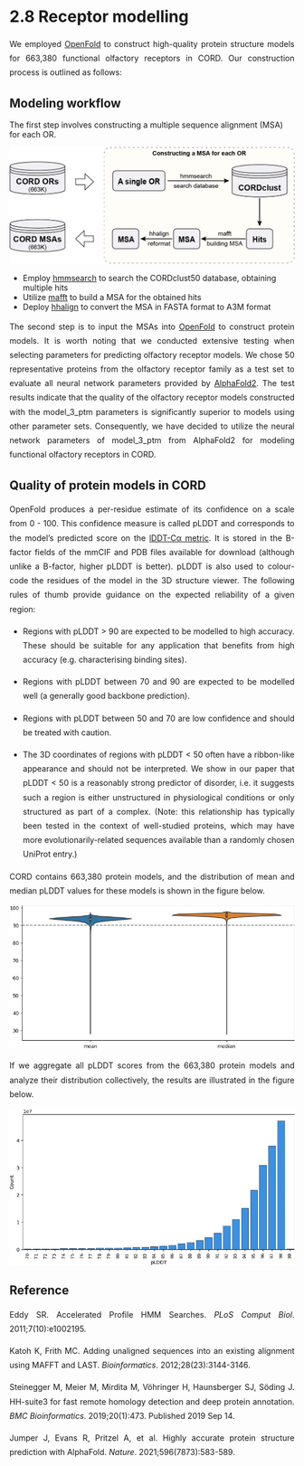 # 2.8 Receptor modelling

<p style="text-align:justify; line-height: 1.8; ">We employed <a target="_blank" href="https://github.com/aqlaboratory/openfold">OpenFold</a> to construct high-quality protein structure models for 663,380 functional olfactory receptors in CORD. Our construction process is outlined as follows:</p>

## Modeling workflow

The first step involves constructing a multiple sequence alignment (MSA) for each OR.

<div style="text-align:center;">
    <img src="../data/2-figures/2-DataIntroduction/2.8.1-modelling.webp" alt="3-modelling" style="zoom:80%;" needTransformUrl="true" />
</div>

* Employ [hmmsearch](http://hmmer.org/) to search the CORDclust50 database, obtaining multiple hits
* Utilize [mafft](https://mafft.cbrc.jp/alignment/software/) to build a MSA for the obtained hits
* Deploy [hhalign](https://github.com/soedinglab/hh-suite/tree/master) to convert the MSA in FASTA format to A3M format

<p style="text-align:justify; line-height: 1.8; ">The second step is to input the MSAs into <a target="_blank" href="https://github.com/aqlaboratory/openfold">OpenFold</a> to construct protein models. It is worth noting that we conducted extensive testing when selecting parameters for predicting olfactory receptor models. We chose 50 representative proteins from the olfactory receptor family as a test set to evaluate all neural network parameters provided by <a target="_blank" href="https://github.com/google-deepmind/alphafold">AlphaFold2</a>. The test results indicate that the quality of the olfactory receptor models constructed with the model_3_ptm parameters is significantly superior to models using other parameter sets. Consequently, we have decided to utilize the neural network parameters of model_3_ptm from AlphaFold2 for modeling functional olfactory receptors in CORD.</p>

## Quality of protein models in CORD

<p style="text-align:justify; line-height: 1.8; ">OpenFold produces a per-residue estimate of its confidence on a scale from 0 - 100. This confidence measure is called pLDDT and corresponds to the model’s predicted score on the <a target="_blank" href="https://www.ncbi.nlm.nih.gov/pmc/articles/PMC3799472/">lDDT-Cα metric</a>. It is stored in the B-factor fields of the mmCIF and PDB files available for download (although unlike a B-factor, higher pLDDT is better). pLDDT is also used to colour-code the residues of the model in the 3D structure viewer. The following rules of thumb provide guidance on the expected reliability of a given region:</p>

- <p style="text-align:justify; line-height: 1.8; ">Regions with pLDDT > 90 are expected to be modelled to high accuracy. These should be suitable for any application that benefits from high accuracy (e.g. characterising binding sites).</p>
- <p style="text-align:justify; line-height: 1.8; ">Regions with pLDDT between 70 and 90 are expected to be modelled well (a generally good backbone prediction).</p>
- <p style="text-align:justify; line-height: 1.8; ">Regions with pLDDT between 50 and 70 are low confidence and should be treated with caution.</p>
- <p style="text-align:justify; line-height: 1.8; ">The 3D coordinates of regions with pLDDT < 50 often have a ribbon-like appearance and should not be interpreted. We show in our paper that pLDDT < 50 is a reasonably strong predictor of disorder, i.e. it suggests such a region is either unstructured in physiological conditions or only structured as part of a complex. (Note: this relationship has typically been tested in the context of well-studied proteins, which may have more evolutionarily-related sequences available than a randomly chosen UniProt entry.)</p>

<p style="text-align:justify; line-height: 1.8; ">CORD contains 663,380 protein models, and the distribution of mean and median pLDDT values for these models is shown in the figure below.</p>

<div style="text-align:center;">
    <img src="../data/2-figures/2-DataIntroduction/2.8.2-CORD_protein_model_plddt.webp" alt="CORD_protein_model_plddt" style="zoom:80%;" needTransformUrl="true" />
</div>
<p style="text-align:justify; line-height: 1.8; ">If we aggregate all pLDDT scores from the 663,380 protein models and analyze their distribution collectively, the results are illustrated in the figure below.</p>

<div style="text-align:center;">
    <img src="../data/2-figures/2-DataIntroduction/2.8.3-CORD_protein_model_residue_plddt.webp" alt="CORD_protein_model_residue_plddt" style="zoom:80%;" needTransformUrl="true" />
</div>


## Reference

<p style="text-align:justify; line-height: 1.8; ">Eddy SR. Accelerated Profile HMM Searches. <i>PLoS Comput Biol</i>. 2011;7(10):e1002195.</p>

<p style="text-align:justify; line-height: 1.8; ">Katoh K, Frith MC. Adding unaligned sequences into an existing alignment using MAFFT and LAST. <i>Bioinformatics</i>. 2012;28(23):3144-3146.</p>

<p style="text-align:justify; line-height: 1.8; ">Steinegger M, Meier M, Mirdita M, Vöhringer H, Haunsberger SJ, Söding J. HH-suite3 for fast remote homology detection and deep protein annotation. <i>BMC Bioinformatics</i>. 2019;20(1):473. Published 2019 Sep 14.</p>

<p style="text-align:justify; line-height: 1.8; ">Jumper J, Evans R, Pritzel A, et al. Highly accurate protein structure prediction with AlphaFold. <i>Nature</i>. 2021;596(7873):583-589.</p>
